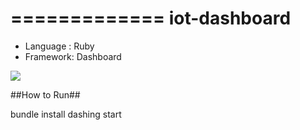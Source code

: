 =============
iot-dashboard
=============

 - Language : Ruby
 - Framework: Dashboard

![](https://raw.github.com/gmszone/iot-dashboard/master/doc/screen.jpg)

##How to Run##

   bundle install
   dashing start
